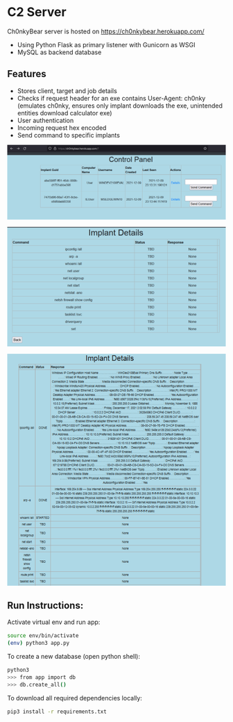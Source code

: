 # C2 Server

Ch0nkyBear server is hosted on https://ch0nkybear.herokuapp.com/

- Using Python Flask as primary listener with Gunicorn as WSGI
- MySQL as backend database

## Features

- Stores client, target and job details
- Checks if request header for an exe contains User-Agent: ch0nky (emulates ch0nky, ensures only implant downloads the exe, unintended entities download calculator exe)
- User authentication
- Incoming request hex encoded
- Send command to specific implants

![Image](../resources/images/control_panel.PNG)

![Image](../resources/images/implant_details.PNG)

![Image](../resources/images/implant_details2.PNG)


## Run Instructions:

Activate virtual env and run app:
```sh
source env/bin/activate
(env) python3 app.py
```

To create a new database (open python shell):
```sh
python3
>>> from app import db
>>> db.create_all()
```

To download all required dependencies locally:
```sh
pip3 install -r requirements.txt
```
